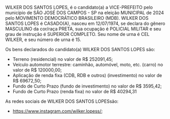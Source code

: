 WILKER DOS SANTOS LOPES, é o candidato(a) a VICE-PREFEITO pelo município de SÃO JOSÉ DOS CAMPOS - SP na eleição MUNICIPAL de 2024 pelo MOVIMENTO DEMOCRÁTICO BRASILEIRO (MDB). WILKER DOS SANTOS LOPES é CASADO(A), nasceu em 12/07/1974, se declara do gênero MASCULINO da cor/raça PRETA, sua ocupação é POLICIAL MILITAR e seu grau de instrução é SUPERIOR COMPLETO. Seu nome de urna é CEL WILKER, e seu número de urna é 15.

Os bens declarados do candidato(a) WILKER DOS SANTOS LOPES são: 
- Terreno (residencial) no valor de R$ 252091,45;
- Veículo automotor terrestre: caminhão, automóvel, moto, etc. (carro) no valor de R$ 120000,00;
- Aplicação de renda fixa (CDB, RDB e outros) (investimento) no valor de R$ 69672,50;
- Fundo de Curto Prazo (fundo de investimento) no valor de R$ 3595,42;
- Fundo de Curto Prazo (renda fixa) no valor de R$ 40294,31

As redes sociais de WILKER DOS SANTOS LOPESsão:
- https://www.instagram.com/wilker.lopess/;